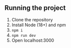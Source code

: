 ## Running the project

1. Clone the repository
2. Install Node (18+) and npm
3. `npm i`
4. `npm run dev`
5. Open localhost:3000